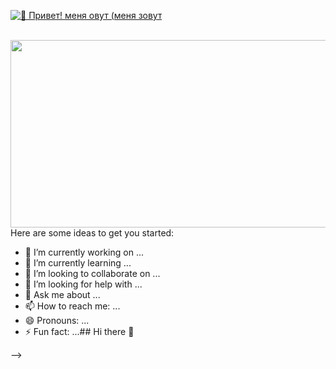 [<img src="https://raw.githubusercontent.com/Raymo111/Raymo111/master/intro.gif" alt="👋 Привет! меня овут (меня зовут" title="👋 Привет! меня зовут (Raymo(111|nd Li)|https://raymond.li)"/>](https://raymond.li/)

<br clear="both">

<div align="center">
  <img height="300" width="600" src="https://user-images.githubusercontent.com/74038190/225813708-98b745f2-7d22-48cf-9150-083f1b00d6c9.gif"  />
</div>
Here are some ideas to get you started:

- 🔭 I’m currently working on ...
- 🌱 I’m currently learning ...
- 👯 I’m looking to collaborate on ...
- 🤔 I’m looking for help with ...
- 💬 Ask me about ...
- 📫 How to reach me: ...
- 😄 Pronouns: ...
- ⚡ Fun fact: ...## Hi there 👋


-->
